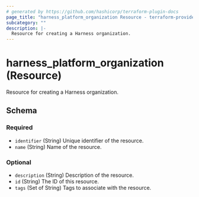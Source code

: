 ```yaml
---
# generated by https://github.com/hashicorp/terraform-plugin-docs
page_title: "harness_platform_organization Resource - terraform-provider-harness"
subcategory: ""
description: |-
  Resource for creating a Harness organization.
---
```


# harness_platform_organization (Resource)

Resource for creating a Harness organization.



<!-- schema generated by tfplugindocs -->
## Schema

### Required

- `identifier` (String) Unique identifier of the resource.
- `name` (String) Name of the resource.

### Optional

- `description` (String) Description of the resource.
- `id` (String) The ID of this resource.
- `tags` (Set of String) Tags to associate with the resource.


